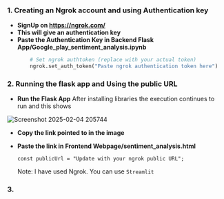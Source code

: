 ### 1. Creating an Ngrok account and using Authentication key
- **SignUp on https://ngrok.com/**
- **This will give an authentication key**
- **Paste the Authentication Key in Backend Flask App/Google_play_sentiment_analysis.ipynb**
  ```python
      # Set ngrok authtoken (replace with your actual token)
      ngrok.set_auth_token("Paste ngrok authentication token here")
  ```
### 2. Running the flask app and Using the public URL
- **Run the Flask App**
  After installing libraries the execution continues to run and this shows
  
![Screenshot 2025-02-04 205744](https://github.com/user-attachments/assets/969c3ad9-972d-43e8-84fd-ad706de44ec5)


- **Copy the link pointed to in the image**
- **Paste the link in Frontend Webpage/sentiment_analysis.html**
  
  ```const publicUrl = "Update with your ngrok public URL"; ```
  
  Note: I have used Ngrok. You can use ```Streamlit```
  
### 3. 
